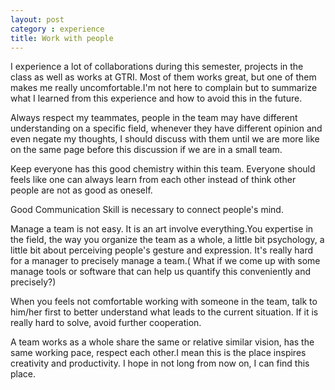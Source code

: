 ```yaml
---
layout: post
category : experience
title: Work with people 		
---
```

I experience a lot of collaborations during this semester, projects in the class as well as works at GTRI. Most of them works great, but one of them makes me really uncomfortable.I'm not here to complain but to summarize what I learned from this experience and how to avoid this in the future. 

<!--break-->

Always respect my teammates, people in the team may have different understanding on a specific field, whenever they have different opinion and even negate my thoughts, I should discuss with them until we are more like on the same page before this discussion if we are in a small team. 

<!--break-->

Keep everyone has this good chemistry within this team. Everyone should feels like one can always learn from each other instead of think other people are not as good as oneself.

<!--break-->

Good Communication Skill is necessary to connect people's mind.

<!--break-->

Manage a team is not easy. It is an art involve everything.You expertise in the field, the way you organize the team as a whole, a little bit psychology, a little bit about perceiving people's gesture and expression. It's really hard for a manager to precisely manage a team.( What if we come up with some manage tools or software that can help us quantify this conveniently and precisely?)

<!--break-->

When you feels not comfortable working with someone in the team, talk to him/her first to better understand what leads to the current situation. If it is really hard to solve, avoid further cooperation. 

<!--break-->

A team works as a whole share the same or relative similar vision, has the same working pace, respect each other.I mean this is the place inspires creativity and productivity. I hope in not long from now on, I can find this place.